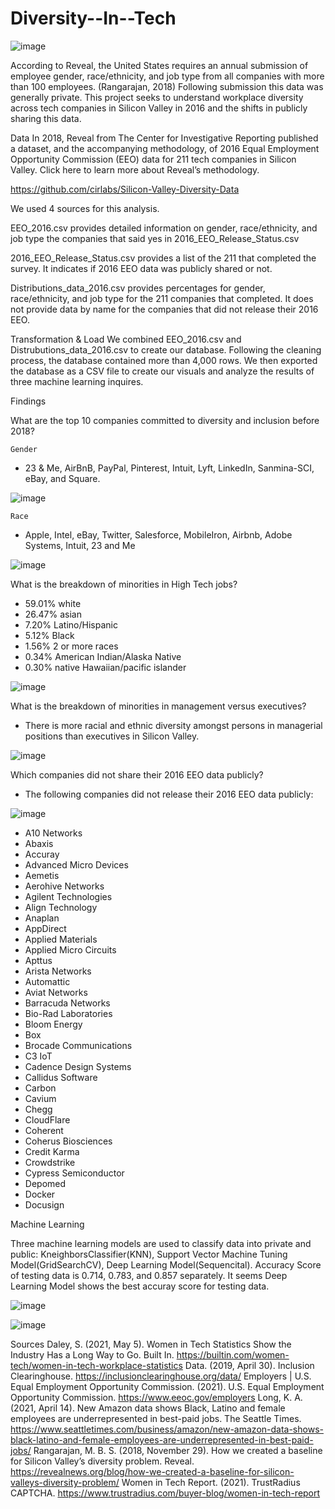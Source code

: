 # Diversity--In--Tech

 
![image](https://user-images.githubusercontent.com/79819331/131016171-21aeb493-f43c-41cd-83a8-3865d8a09bad.png)





According to Reveal, the United States requires an annual submission of employee gender, race/ethnicity,  and job type from all companies with more than 100 employees. (Rangarajan, 2018) Following submission this data was generally private. This project seeks to understand workplace diversity across tech companies in Silicon Valley in 2016 and the shifts in publicly sharing this data. 

Data 
In 2018, Reveal from The Center for Investigative Reporting published a dataset, and the accompanying methodology, of 2016 Equal Employment Opportunity Commission (EEO) data for 211 tech companies in Silicon Valley. Click here to learn more about Reveal’s methodology.

https://github.com/cirlabs/Silicon-Valley-Diversity-Data 

We used 4 sources for this analysis. 

EEO_2016.csv provides detailed information on gender, race/ethnicity, and job type the companies that said yes in 2016_EEO_Release_Status.csv

2016_EEO_Release_Status.csv provides a list of the 211 that completed the survey. It indicates if 2016 EEO data was publicly shared or not. 

Distributions_data_2016.csv provides percentages for gender, race/ethnicity, and job type for the 211 companies that completed. It does not provide data by name for the companies that did not release their 2016 EEO. 

Transformation & Load
We combined EEO_2016.csv and Distrubutions_data_2016.csv to create our database. Following the cleaning process, the database contained more than 4,000 rows. We then exported the database as a CSV file to create our visuals and analyze the results of three machine learning inquires.



Findings 

What are the top 10 companies committed to diversity and inclusion before 2018?

	Gender
* 23 & Me, AirBnB, PayPal, Pinterest, Intuit, Lyft, LinkedIn, Sanmina-SCI, eBay, and Square. 


![image](https://user-images.githubusercontent.com/79819331/131013687-1e9c73fd-5cec-4b89-b706-b517da1d9b6e.png)


	Race 
* Apple, Intel, eBay, Twitter, Salesforce, MobileIron, Airbnb, 	   Adobe Systems, Intuit, 23 and Me

![image](https://user-images.githubusercontent.com/79819331/131013559-7d3edfb5-7000-4d60-8152-6156226b8c27.png)




What is the breakdown of minorities in High Tech jobs?
* 59.01% white
* 26.47% asian 
* 7.20% Latino/Hispanic
* 5.12% Black
* 1.56% 2 or more races 
* 0.34% American Indian/Alaska Native
* 0.30% native Hawaiian/pacific islander 

![image](https://user-images.githubusercontent.com/79819331/131014074-617b9df6-1e13-4cf5-b673-69719fabbd3e.png)

What is the breakdown of minorities in management versus executives?
* There is more racial and ethnic diversity amongst persons in managerial positions than executives in Silicon Valley. 

![image](https://user-images.githubusercontent.com/79819331/131015277-332b4f7a-71ee-4836-826e-65db777fb9a6.png)

Which companies did not share their 2016 EEO data publicly? 
* The following companies did not release their 2016 EEO data publicly:


![image](https://user-images.githubusercontent.com/79819331/131015513-7af2b6ac-e260-4528-b861-0e27b4f9fce1.png)


* A10 Networks 
* Abaxis 
* Accuray 
* Advanced Micro Devices 
* Aemetis 
* Aerohive Networks 
* Agilent Technologies 
* Align Technology 
* Anaplan
* AppDirect
* Applied Materials
* Applied Micro Circuits
* Apttus
* Arista Networks
* Automattic
* Aviat Networks
* Barracuda Networks
* Bio-Rad Laboratories
* Bloom Energy
* Box
* Brocade Communications
* C3 IoT
* Cadence Design Systems
* Callidus Software
* Carbon
* Cavium
* Chegg
* CloudFlare
* Coherent
* Coherus Biosciences
* Credit Karma
* Crowdstrike
* Cypress Semiconductor
* Depomed
* Docker
* Docusign




Machine Learning


Three machine learning models are used to classify data into private and public: KneighborsClassifier(KNN), Support Vector Machine Tuning Model(GridSearchCV), Deep Learning Model(Sequencital). Accuracy Score of testing data is 0.714, 0.783, and 0.857 separately. It seems Deep Learning Model shows the best accuray score for testing data.

![image](https://user-images.githubusercontent.com/79819331/131015844-a9129a78-95fa-4093-a2c2-269853f696fc.png)


![image](https://user-images.githubusercontent.com/79819331/131016043-4e659970-b1b0-4763-b3d0-214423b359b3.png)


Sources 
Daley, S. (2021, May 5). Women in Tech Statistics Show the Industry Has a Long Way to Go. Built In. https://builtin.com/women-tech/women-in-tech-workplace-statistics 
Data. (2019, April 30). Inclusion Clearinghouse. https://inclusionclearinghouse.org/data/
Employers | U.S. Equal Employment Opportunity Commission. (2021). U.S. Equal Employment Opportunity Commission. https://www.eeoc.gov/employers 
Long, K. A. (2021, April 14). New Amazon data shows Black, Latino and female employees are underrepresented in best-paid jobs. The Seattle Times. https://www.seattletimes.com/business/amazon/new-amazon-data-shows-black-latino-and-female-employees-are-underrepresented-in-best-paid-jobs/ 
Rangarajan, M. B. S. (2018, November 29). How we created a baseline for Silicon Valley’s diversity problem. Reveal. https://revealnews.org/blog/how-we-created-a-baseline-for-silicon-valleys-diversity-problem/ 
Women in Tech Report. (2021). TrustRadius CAPTCHA. https://www.trustradius.com/buyer-blog/women-in-tech-report 







